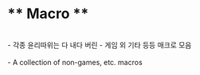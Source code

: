 <h1>** Macro **</h1>
<br>
- 각종 윤리따위는 다 내다 버린
- 게임 외 기타 등등 매크로 모음<br>
<br>
- A collection of non-games, etc. macros<br>
